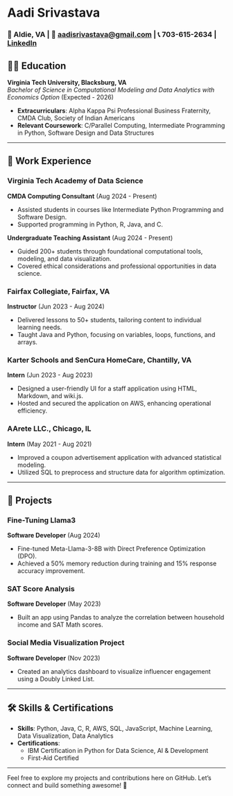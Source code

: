 # Aadi Srivastava

### 📍 Aldie, VA | 📨 aadisrivastava@gmail.com | 📞 703-615-2634 | [LinkedIn](#)

## 👨‍🎓 Education
**Virginia Tech University, Blacksburg, VA**  
_Bachelor of Science in Computational Modeling and Data Analytics with Economics Option_ (Expected - 2026)  
- **Extracurriculars**: Alpha Kappa Psi Professional Business Fraternity, CMDA Club, Society of Indian Americans  
- **Relevant Coursework**: C/Parallel Computing, Intermediate Programming in Python, Software Design and Data Structures  

---

## 💼 Work Experience

### **Virginia Tech Academy of Data Science**  
**CMDA Computing Consultant** (Aug 2024 - Present)  
- Assisted students in courses like Intermediate Python Programming and Software Design.  
- Supported programming in Python, R, Java, and C.  

**Undergraduate Teaching Assistant** (Aug 2024 - Present)  
- Guided 200+ students through foundational computational tools, modeling, and data visualization.  
- Covered ethical considerations and professional opportunities in data science.  

### **Fairfax Collegiate, Fairfax, VA**  
**Instructor** (Jun 2023 - Aug 2024)  
- Delivered lessons to 50+ students, tailoring content to individual learning needs.  
- Taught Java and Python, focusing on variables, loops, functions, and arrays.  

### **Karter Schools and SenCura HomeCare, Chantilly, VA**  
**Intern** (Jun 2023 - Aug 2023)  
- Designed a user-friendly UI for a staff application using HTML, Markdown, and wiki.js.  
- Hosted and secured the application on AWS, enhancing operational efficiency.  

### **AArete LLC., Chicago, IL**  
**Intern** (May 2021 - Aug 2021)  
- Improved a coupon advertisement application with advanced statistical modeling.  
- Utilized SQL to preprocess and structure data for algorithm optimization.  

---

## 🔬 Projects

### **Fine-Tuning Llama3**  
**Software Developer** (Aug 2024)  
- Fine-tuned Meta-Llama-3-8B with Direct Preference Optimization (DPO).  
- Achieved a 50% memory reduction during training and 15% response accuracy improvement.

### **SAT Score Analysis**  
**Software Developer** (May 2023)  
- Built an app using Pandas to analyze the correlation between household income and SAT Math scores.

### **Social Media Visualization Project**  
**Software Developer** (Nov 2023)  
- Created an analytics dashboard to visualize influencer engagement using a Doubly Linked List.

---

## 🛠️ Skills & Certifications
- **Skills**: Python, Java, C, R, AWS, SQL, JavaScript, Machine Learning, Data Visualization, Data Analytics  
- **Certifications**:  
  - IBM Certification in Python for Data Science, AI & Development  
  - First-Aid Certified  

---

Feel free to explore my projects and contributions here on GitHub. Let’s connect and build something awesome! 🚀
